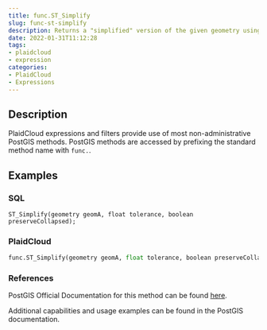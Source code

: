 ```yaml
---
title: func.ST_Simplify
slug: func-st-simplify
description: Returns a "simplified" version of the given geometry using the Douglas-Peucker algorithm
date: 2022-01-31T11:12:28
tags:
- plaidcloud
- expression
categories:
- PlaidCloud
- Expressions
---
```



## Description


PlaidCloud expressions and filters provide use of most non-administrative PostGIS methods. PostGIS methods are accessed by prefixing the standard method name with `func.`.



## Examples


### SQL



```
ST_Simplify(geometry geomA, float tolerance, boolean preserveCollapsed);
```


### PlaidCloud



```python
func.ST_Simplify(geometry geomA, float tolerance, boolean preserveCollapsed)
```


### References


PostGIS Official Documentation for this method can be found [here](https://postgis.net/docs/manual-3.1/ST_Simplify.html).



Additional capabilities and usage examples can be found in the PostGIS documentation.

